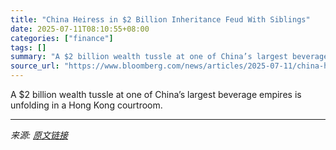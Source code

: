 ```yaml
---
title: "China Heiress in $2 Billion Inheritance Feud With Siblings"
date: 2025-07-11T08:10:55+08:00
categories: ["finance"]
tags: []
summary: "A $2 billion wealth tussle at one of China’s largest beverage empires is unfolding in a Hong Kong courtroom."
source_url: "https://www.bloomberg.com/news/articles/2025-07-11/china-heiress-faces-2-billion-wealth-dispute-from-half-siblings"
---
```


A $2 billion wealth tussle at one of China’s largest beverage empires is unfolding in a Hong Kong courtroom.

---

*来源: [原文链接](https://www.bloomberg.com/news/articles/2025-07-11/china-heiress-faces-2-billion-wealth-dispute-from-half-siblings)*
